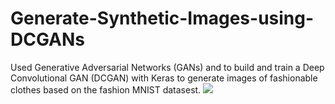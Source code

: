 # Generate-Synthetic-Images-using-DCGANs
Used Generative Adversarial Networks (GANs) and to build and train a Deep Convolutional GAN (DCGAN) with Keras to generate images of fashionable clothes based on the fashion MNIST datasest.
![](dcgan.gif)
